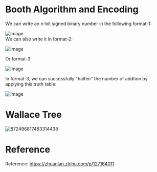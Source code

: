 # Booth Algorithm and Encoding
We can write an n-bit signed binary number in the following format-1:   
  
![image](https://github.com/salzhang/16-bit-signed-Booth-Multiplier/assets/157662799/9fd97113-2bf5-435b-9d5e-a1e3cd3bc38e)  
We can also write it in format-2:  
  
![image](https://github.com/salzhang/16-bit-signed-Booth-Multiplier/assets/157662799/5ef45efc-8915-45bb-a316-cfeeb2d00de6)  

Or format-3:  

![image](https://github.com/salzhang/16-bit-signed-Booth-Multiplier/assets/157662799/dee7b2f0-33e9-4c9a-b264-1dff5665c83b)

In format-3, we can successfully "halfen" the number of addtion by applying this truth table:

![image](https://github.com/salzhang/16-bit-signed-Booth-Multiplier/assets/157662799/60096494-f701-4692-8ab3-45a15aedbe95)  

# Wallace Tree  
![872496817483314438](https://github.com/salzhang/16-bit-signed-Booth-Multiplier/assets/157662799/882b761c-fc30-4c27-a713-9e70624d530e)

# Reference
Reference: https://zhuanlan.zhihu.com/p/127164011
